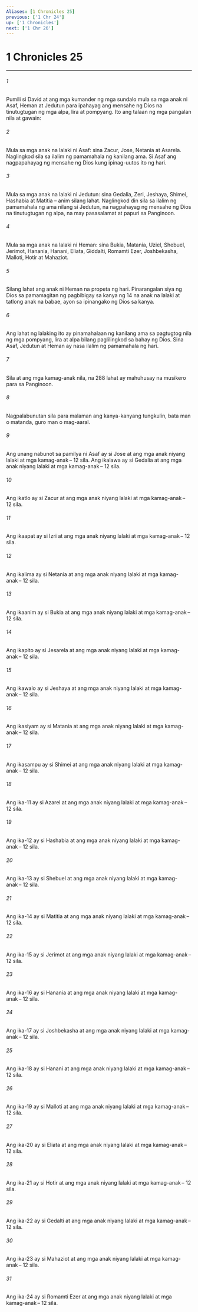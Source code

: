 ```yaml
---
Aliases: [1 Chronicles 25]
previous: ['1 Chr 24']
up: ['1 Chronicles']
next: ['1 Chr 26']
---
```

# 1 Chronicles 25

***






















###### 1 










Pumili si David at ang mga kumander ng mga sundalo mula sa mga anak ni Asaf, Heman at Jedutun para ipahayag ang mensahe ng Dios na tinutugtugan ng mga alpa, lira at pompyang. Ito ang talaan ng mga pangalan nila at gawain: 





















###### 2 










Mula sa mga anak na lalaki ni Asaf: sina Zacur, Jose, Netania at Asarela. Naglingkod sila sa ilalim ng pamamahala ng kanilang ama. Si Asaf ang nagpapahayag ng mensahe ng Dios kung ipinag-uutos ito ng hari. 





















###### 3 










Mula sa mga anak na lalaki ni Jedutun: sina Gedalia, Zeri, Jeshaya, Shimei, Hashabia at Matitia – anim silang lahat. Naglingkod din sila sa ilalim ng pamamahala ng ama nilang si Jedutun, na nagpahayag ng mensahe ng Dios na tinutugtugan ng alpa, na may pasasalamat at papuri sa Panginoon. 





















###### 4 










Mula sa mga anak na lalaki ni Heman: sina Bukia, Matania, Uziel, Shebuel, Jerimot, Hanania, Hanani, Eliata, Giddalti, Romamti Ezer, Joshbekasha, Malloti, Hotir at Mahaziot. 





















###### 5 










Silang lahat ang anak ni Heman na propeta ng hari. Pinarangalan siya ng Dios sa pamamagitan ng pagbibigay sa kanya ng 14 na anak na lalaki at tatlong anak na babae, ayon sa ipinangako ng Dios sa kanya. 





















###### 6 










Ang lahat ng lalaking ito ay pinamahalaan ng kanilang ama sa pagtugtog nila ng mga pompyang, lira at alpa bilang paglilingkod sa bahay ng Dios. Sina Asaf, Jedutun at Heman ay nasa ilalim ng pamamahala ng hari. 





















###### 7 










Sila at ang mga kamag-anak nila, na 288 lahat ay mahuhusay na musikero para sa Panginoon. 





















###### 8 










Nagpalabunutan sila para malaman ang kanya-kanyang tungkulin, bata man o matanda, guro man o mag-aaral. 





















###### 9 










Ang unang nabunot sa pamilya ni Asaf ay si Jose at ang mga anak niyang lalaki at mga kamag-anak – 12 sila. Ang ikalawa ay si Gedalia at ang mga anak niyang lalaki at mga kamag-anak – 12 sila. 





















###### 10 










Ang ikatlo ay si Zacur at ang mga anak niyang lalaki at mga kamag-anak – 12 sila. 





















###### 11 










Ang ikaapat ay si Izri at ang mga anak niyang lalaki at mga kamag-anak – 12 sila. 





















###### 12 










Ang ikalima ay si Netania at ang mga anak niyang lalaki at mga kamag-anak – 12 sila. 





















###### 13 










Ang ikaanim ay si Bukia at ang mga anak niyang lalaki at mga kamag-anak – 12 sila. 





















###### 14 










Ang ikapito ay si Jesarela at ang mga anak niyang lalaki at mga kamag-anak – 12 sila. 





















###### 15 










Ang ikawalo ay si Jeshaya at ang mga anak niyang lalaki at mga kamag-anak – 12 sila. 





















###### 16 










Ang ikasiyam ay si Matania at ang mga anak niyang lalaki at mga kamag-anak – 12 sila. 





















###### 17 










Ang ikasampu ay si Shimei at ang mga anak niyang lalaki at mga kamag-anak – 12 sila. 





















###### 18 










Ang ika-11 ay si Azarel at ang mga anak niyang lalaki at mga kamag-anak – 12 sila. 





















###### 19 










Ang ika-12 ay si Hashabia at ang mga anak niyang lalaki at mga kamag-anak – 12 sila. 





















###### 20 










Ang ika-13 ay si Shebuel at ang mga anak niyang lalaki at mga kamag-anak – 12 sila. 





















###### 21 










Ang ika-14 ay si Matitia at ang mga anak niyang lalaki at mga kamag-anak – 12 sila. 





















###### 22 










Ang ika-15 ay si Jerimot at ang mga anak niyang lalaki at mga kamag-anak – 12 sila. 





















###### 23 










Ang ika-16 ay si Hanania at ang mga anak niyang lalaki at mga kamag-anak – 12 sila. 





















###### 24 










Ang ika-17 ay si Joshbekasha at ang mga anak niyang lalaki at mga kamag-anak – 12 sila. 





















###### 25 










Ang ika-18 ay si Hanani at ang mga anak niyang lalaki at mga kamag-anak – 12 sila. 





















###### 26 










Ang ika-19 ay si Malloti at ang mga anak niyang lalaki at mga kamag-anak – 12 sila. 





















###### 27 










Ang ika-20 ay si Eliata at ang mga anak niyang lalaki at mga kamag-anak – 12 sila. 





















###### 28 










Ang ika-21 ay si Hotir at ang mga anak niyang lalaki at mga kamag-anak – 12 sila. 





















###### 29 










Ang ika-22 ay si Gedalti at ang mga anak niyang lalaki at mga kamag-anak – 12 sila. 





















###### 30 










Ang ika-23 ay si Mahaziot at ang mga anak niyang lalaki at mga kamag-anak – 12 sila. 





















###### 31 










Ang ika-24 ay si Romamti Ezer at ang mga anak niyang lalaki at mga kamag-anak – 12 sila.
